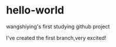 # hello-world
wangshiying's first studying github project

I've created the first branch,very excited!

